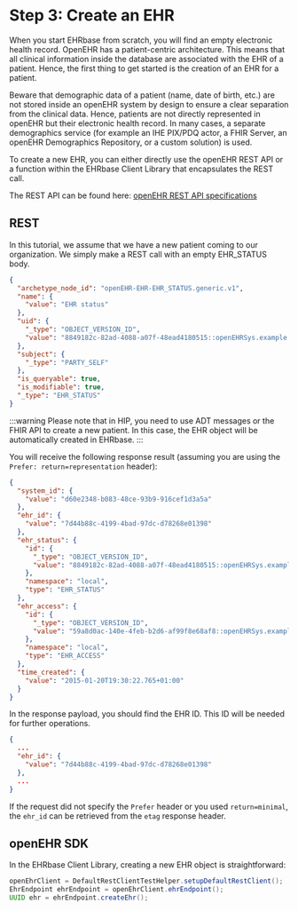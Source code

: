 # Step 3: Create an EHR

When you start EHRbase from scratch, you will find an empty electronic health record. OpenEHR has a patient-centric architecture. This means that all clinical information inside the database are associated with the EHR of a patient. Hence, the first thing to get started is the creation of an EHR for a patient.

Beware that demographic data of a patient (name, date of birth, etc.) are not stored inside an openEHR system by design to ensure a clear separation from the clinical data. Hence, patients are not directly represented in openEHR but their electronic health record. In many cases, a separate demographics service (for example an IHE PIX/PDQ actor, a FHIR Server, an openEHR Demographics Repository, or a custom solution) is used.

To create a new EHR, you can either directly use the openEHR REST API or a function within the EHRbase Client Library that encapsulates the REST call.

The REST API can be found here: [openEHR REST API specifications](https://specifications.openehr.org/releases/ITS-REST/latest/ehr.html#ehr-ehr-post)

## REST

In this tutorial, we assume that we have a new patient coming to our organization. We simply make a REST call with an empty EHR_STATUS body.

```json
{
  "archetype_node_id": "openEHR-EHR-EHR_STATUS.generic.v1",
  "name": {
    "value": "EHR status"
  },
  "uid": {
    "_type": "OBJECT_VERSION_ID",
    "value": "8849182c-82ad-4088-a07f-48ead4180515::openEHRSys.example.com::1"
  },
  "subject": {
    "_type": "PARTY_SELF"
  },
  "is_queryable": true,
  "is_modifiable": true,
  "_type": "EHR_STATUS"
}
```

:::warning
Please note that in HIP, you need to use ADT messages or the FHIR API to create a new patient. In this case, the EHR object will be automatically created in EHRbase.
:::

You will receive the following response result (assuming you are using the `Prefer: return=representation` header):

```json
{
  "system_id": {
    "value": "d60e2348-b083-48ce-93b9-916cef1d3a5a"
  },
  "ehr_id": {
    "value": "7d44b88c-4199-4bad-97dc-d78268e01398"
  },
  "ehr_status": {
    "id": {
      "_type": "OBJECT_VERSION_ID",
      "value": "8849182c-82ad-4088-a07f-48ead4180515::openEHRSys.example.com::1"
    },
    "namespace": "local",
    "type": "EHR_STATUS"
  },
  "ehr_access": {
    "id": {
      "_type": "OBJECT_VERSION_ID",
      "value": "59a8d0ac-140e-4feb-b2d6-af99f8e68af8::openEHRSys.example.com::1"
    },
    "namespace": "local",
    "type": "EHR_ACCESS"
  },
  "time_created": {
    "value": "2015-01-20T19:30:22.765+01:00"
  }
}
```

In the response payload, you should find the EHR ID. This ID will be needed for further operations.

```json
{
  ...
  "ehr_id": {
    "value": "7d44b88c-4199-4bad-97dc-d78268e01398"
  },
  ...
}
```

If the request did not specify the `Prefer` header or you used `return=minimal`, the `ehr_id` can be retrieved from the `etag` response header.

## openEHR SDK

In the EHRbase Client Library, creating a new EHR object is straightforward:

```java
openEhrClient = DefaultRestClientTestHelper.setupDefaultRestClient();
EhrEndpoint ehrEndpoint = openEhrClient.ehrEndpoint();
UUID ehr = ehrEndpoint.createEhr();
```
